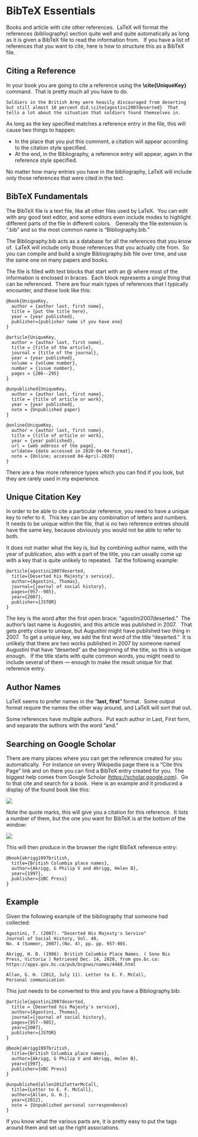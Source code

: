 #  BibTeX Essentials

Books and article with cite other references.  LaTeX will format the references (bibliography) section quite well and quite automatically as long as it is given a BibTeX file to read the information from.   If you have a list of references that you want to cite, here is how to structure this as a BibTeX file.

## Citing a Reference

In your book you are going to cite a reference using the **\\cite\{UniqueKey\}** command.  That is pretty much all you have to do.

```
Soldiers in the British Army were heavily discouraged from deserting
but still almost 10 percent did.\cite{agostini2007deserted}  That 
tells a lot about the situation that soldiers found themselves in.
```


As long as the key specified matches a reference entry in the file, this will cause two things to happen:

*   In the place that you put this comment, a citation will appear according to the citation style specified.
*   At the end, in the Bibliography, a reference entry will appear, again in the reference style specified.

No matter how many entries you have in the bibliography, LaTeX will include only those references that were cited in the text.

## BibTeX Fundamentals

The BibTeX file is a text file, like all other files used by LaTeX.  You can edit with any good text editor, and some editors even include modes to highlight different parts of the file in different colors.   Generally the file extension is “.bib” and so the most common name is “Bibliography.bib.”

The Bibliography.bib acts as a database for all the references that you know of.  LaTeX will include only those references that you actually cite from.  So you can compile and build a single Bibliography.bib file over time, and use the same one on many papers and books.

The file is filled with text blocks that start with an @ where most of the information is enclosed in braces.  Each block represents a single thing that can be referenced.  There are four main types of references that I typically encounter, and these look like this:

```
@book{UniqueKey,
  author = {author last, first name},
  title = {put the title here},
  year = {year published},
  publisher={publisher name if you have one}
}

@article{UniqueKey,
  author = {author last, first name},
  title = {title of the article},
  journal = {title of the journal},
  year = {year published},
  volume = {volume number},
  number = {issue number},
  pages = {286--295}
}

@unpublished{UniqueKey,
  author = {author last, first name},
  title = {title of article or work},
  year = {year published},
  note = {Unpublished paper}
}

@online{UniqueKey,
  author = {author last, first name},
  title = {title of article or work},
  year = {year published},
  url = {web address of the page},
  urldate= {date accessed in 2020-04-04 format},
  note = {Online; accessed 04-April-2020}
}
```


There are a few more reference types which you can find if you look, but they are rarely used in my experience.

## Unique Citation Key

In order to be able to cite a particular reference, you need to have a unique key to refer to it.  This key can be any combination of letters and numbers.  It needs to be unique within the file, that is no two reference entries should have the same key, because obviously you would not be able to refer to both.

It does not matter what the key is, but by combining author name, with the year of publication, also with a part of the title, you can usually come up with a key that is quite unlikely to repeated.  Tat the following example:

```
@article{agostini2007deserted,
  title={Deserted his Majesty's service},
  author={Agostini, Thomas},
  journal={journal of social history},
  pages={957--985},
  year={2007},
  publisher={JSTOR}
}
```


The key is the word after the first open brace: “agostini2007deserted.”  The author’s last name is Augostini, and this article was published in 2007.   That gets pretty close to unique, but Augustini might have published two thing in 2007.  To get a unique key, we add the first word of the title “deserted.”  It is unlikely that there are two works published in 2007 by someone named Augustini that have “deserted” as the beginning of the title, so this is unique enough.   If the title starts with quite common words, you might need to include several of them — enough to make the result unique for that reference entry.

## Author Names

LaTeX seems to prefer names in the “**last, first**” format.  Some output format require the names the other way around, and LaTeX will sort that out.

Some references have multiple authors.  Put each author in Last, First form, and separate the authors with the word “and.”

## Searching on Google Scholar

There are many places where you can get the reference created for you automatically.  For instance on every Wikipedia page there is a “Cite this Page” link and on there you can find a BibTeX entry created for you.  The biggest help comes from Google Scholar (https://scholar.google.com).  Go to that cite and search for a book.  Here is an example and it produced a display of the found book like this:

![](https://agiletribe.purplehillsbooks.com/wp-content/uploads/2021/02/scholar.png?189db0&189db0)

Note the quote marks, this will give you a citation for this reference.  It lists a number of them, but the one you want for BibTeX is at the bottom of the window:

![](https://agiletribe.purplehillsbooks.com/wp-content/uploads/2021/02/scholarCitation.png?189db0&189db0)

This will then produce in the browser the right BibTeX reference entry:

```
@book{akrigg1997british,
  title={British Columbia place names},
  author={Akrigg, G Philip V and Akrigg, Helen B},
  year={1997},
  publisher={UBC Press}
}
```


## Example

Given the following example of the bibliography that someone had collected:

```
Agostini, T. (2007). "Deserted His Majesty's Service"
Journal of Social History, Vol. 40, 
No. 4 (Summer, 2007),(No. 4), pp. pp. 957-985.

Akrigg, H. B. (1986). British Columbia Place Names. ( Sono Nis 
Press, Victoria ) Retrieved Dec. 14, 2020, from gov.bc.ca: 
https://apps.gov.bc.ca/pub/bcgnws/names/4468.html

Allan, G. H. (2012, July 11). Letter to E. F. McCall,
Personal communication
```


This just needs to be converted to this and you have a Bibliography.bib:

```
@article{agostini2007deserted,
  title = {Deserted his Majesty's service},
  author={Agostini, Thomas},
  journal={journal of social history},
  pages={957--985},
  year={2007},
  publisher={JSTOR}
}

@book{akrigg1997british,
  title={British Columbia place names},
  author={Akrigg, G Philip V and Akrigg, Helen B},
  year={1997},
  publisher={UBC Press}
}

@unpublished{allen2012letterMcCall,
  title={Letter to E. F. McCall},
  author={Allan, G. H.},
  year={2012},
  note = {Unpublished personal correspondence}
}
```


If you know what the various parts are, it is pretty easy to put the tags around them and set up the right associations.